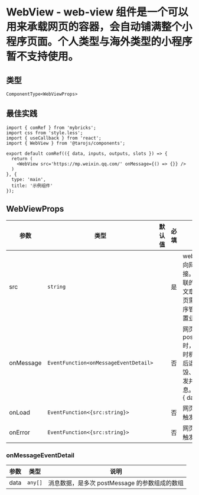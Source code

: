 # WebView - web-view 组件是一个可以用来承载网页的容器，会自动铺满整个小程序页面。个人类型与海外类型的小程序暂不支持使用。

## 类型
```tsx
ComponentType<WebViewProps>
```

## 最佳实践
```render
import { comRef } from 'mybricks';
import css from 'style.less';
import { useCallback } from 'react';
import { WebView } from '@tarojs/components';

export default comRef(({ data, inputs, outputs, slots }) => {
  return (
    <WebView src='https://mp.weixin.qq.com/' onMessage={() => {}} />
  )
}, {
  type: 'main',
  title: '示例组件'
});
```

## WebViewProps

| 参数 | 类型 | 默认值 | 必填 | 说明 |
| --- | --- | :---: | :---: | --- |
| src | `string` |  | 是 | webview 指向网页的链接。可打开关联的公众号的文章，其它网页需登录小程序管理后台配置业务域名。 |
| onMessage | `EventFunction<onMessageEventDetail>` |  | 否 | 网页向小程序 postMessage 时，会在特定时机（小程序后退、组件销毁、分享）触发并收到消息。e.detail = { data } |
| onLoad | `EventFunction<{src:string}>` |  | 否 | 网页加载成功触发 |
| onError | `EventFunction<{src:string}>` |  | 否 | 网页加载失败触发 |

### onMessageEventDetail

| 参数 | 类型 | 说明 |
| --- | --- | --- |
| data | `any[]` | 消息数据，是多次 postMessage 的参数组成的数组 |